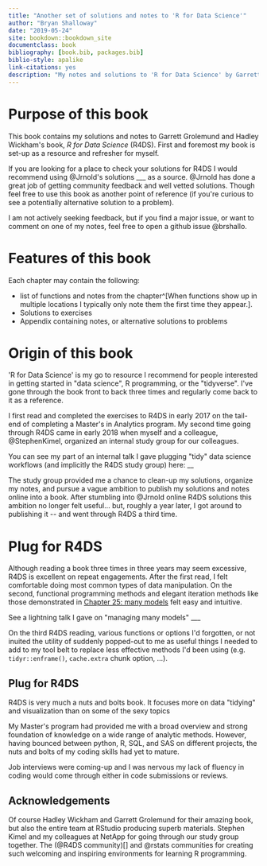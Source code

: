 ```yaml
--- 
title: "Another set of solutions and notes to 'R for Data Science'"
author: "Bryan Shalloway"
date: "2019-05-24"
site: bookdown::bookdown_site
documentclass: book
bibliography: [book.bib, packages.bib]
biblio-style: apalike
link-citations: yes
description: "My notes and solutions to 'R for Data Science' by Garrett Grolemund and Hadley Wickham"
---
```


# Purpose of this book

This book contains my solutions and notes to Garrett Grolemund and Hadley Wickham's book, *R for Data Science* (R4DS). First and foremost my book is set-up as a resource and refresher for myself. 

If you are looking for a place to check your solutions for R4DS I would recommend using @Jrnold's solutions ___ as a source. @Jrnold has done a great job of getting community feedback and well vetted solutions. Though feel free to use this book as another point of reference (if you're curious to see a potentially alternative solution to a problem).

I am not actively seeking feedback, but if you find a major issue, or want to comment on one of my notes, feel free to open a github issue @brshallo.

# Features of this book

Each chapter may contain the following:
* list of functions and notes from the chapter^[When functions show up in multiple locations I typically only note them the first time they appear.]. 
* Solutions to exercises
* Appendix containing notes, or alternative solutions to problems

# Origin of this book

'R for Data Science' is my go to resource I recommend for people interested in getting started in "data science", R programming, or the "tidyverse". I've gone through the book front to back three times and regularly come back to it as a reference.

I first read and completed the exercises to R4DS in early 2017 on the tail-end of completing a Master's in Analytics program. My second time going through R4DS came in early 2018 when myself and a colleague, @StephenKimel, organized an internal study group for our colleagues.

You can see my part of an internal talk I gave plugging "tidy" data science workflows (and implicitly the R4DS study group) here: __

The study group provided me a chance to clean-up my solutions, organize my notes, and pursue a vague ambition to publish my solutions and notes online into a book. After stumbling into @Jrnold online R4DS solutions this ambition no longer felt useful... but, roughly a year later, I got around to publishing it -- and went through R4DS a third time.

# Plug for R4DS

Although reading a book three times in three years may seem excessive, R4DS is excellent on repeat engagements. After the first read, I felt comfortable doing most common types of data manipulation. On the second, functional programming methods and elegant iteration methods like those demonstrated in [Chapter 25: many models](https://r4ds.had.co.nz/many-models.html) felt easy and intuitive. 

See a lightning talk I gave on "managing many models" ___

On the third R4DS reading, various functions or options I'd forgotten, or not inuited the utility of suddenly popped-out to me as useful things I needed to add to my tool belt to replace less effective methods I'd been using (e.g. `tidyr::enframe()`, `cache.extra` chunk option, ...).

## Plug for R4DS

R4DS is very much a nuts and bolts book. It focuses more on data "tidying" and visualization than on some of the sexy topics 

My Master's program had provided me with a broad overview and strong foundation of knowledge on a wide range of analytic methods. However, having bounced between python, R, SQL, and SAS on different projects, the nuts and bolts of my coding skills had yet to mature. 

Job interviews were coming-up and I was nervous my lack of fluency in coding would come through either in code submissions or reviews.

## Acknowledgements

Of course Hadley Wickham and Garrett Grolemund for their amazing book, but also the entire team at RStudio producing superb materials. Stephen Kimel and my colleagues at NetApp for going through our study group together. The (@R4DS community)[] and @rstats communities for creating such welcoming and inspiring environments for learning R programming.
